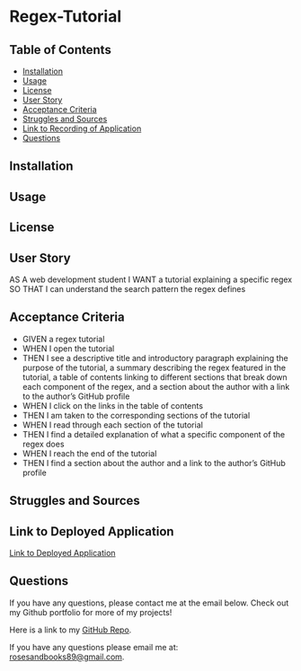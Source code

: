 # Regex-Tutorial

## Table of Contents
* [Installation](#installation)
* [Usage](#usage)
* [License](#license)
* [User Story](#user-story)
* [Acceptance Criteria](#acceptance-criteria)
* [Struggles and Sources](#struggles-and-sources)
* [Link to Recording of Application](#link-to-recording-of-application)
* [Questions](#questions)

## Installation
## Usage
## License
## User Story

AS A web development student
I WANT a tutorial explaining a specific regex
SO THAT I can understand the search pattern the regex defines

## Acceptance Criteria

* GIVEN a regex tutorial
* WHEN I open the tutorial
* THEN I see a descriptive title and introductory paragraph explaining the purpose of the tutorial, 
a summary describing the regex featured in the tutorial, a table of contents linking to 
different sections that break down each component of the regex, and a section about the author 
with a link to the author’s GitHub profile
* WHEN I click on the links in the table of contents
* THEN I am taken to the corresponding sections of the tutorial
* WHEN I read through each section of the tutorial
* THEN I find a detailed explanation of what a specific component of the regex does
* WHEN I reach the end of the tutorial
* THEN I find a section about the author and a link to the author’s GitHub profile

## Struggles and Sources
## Link to Deployed Application
[Link to Deployed Application](https://awesome-notetaker-acd455f00464.herokuapp.com/)

## Questions
If you have any questions, please contact me at the email below. Check out my Github portfolio for more of my projects!

Here is a link to my [GitHub Repo](https://github.com/rosesandbooks89).

If you have any questions please email me at: rosesandbooks89@gmail.com.